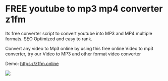 # FREE youtube to mp3 mp4 converter z1fm

Its free converter script to convert youtube into MP3 and MP4 multiple formats. SEO Optimized and easy to rank.

Convert any video to Mp3 online by using this free online Video to mp3 converter, try our Video to MP3 and other format video converter

Demo: https://z1fm.online

<img src="https://prnt.sc/tyo4gv" align="center">
